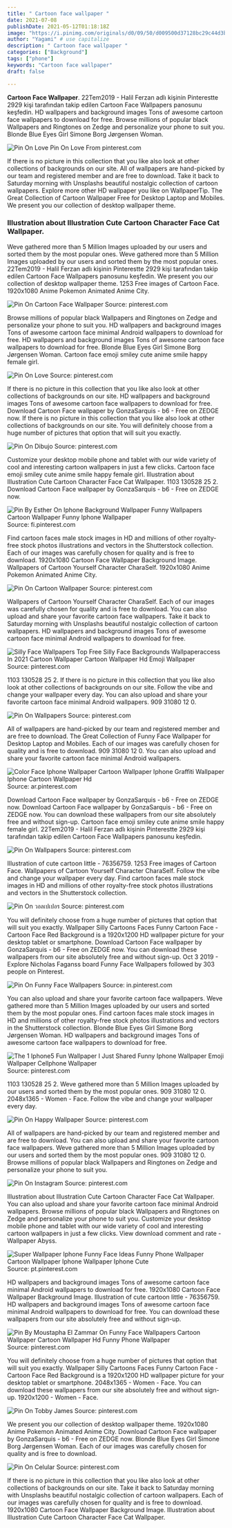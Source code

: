 ```yaml
---
title: " Cartoon face wallpaper "
date: 2021-07-08
publishDate: 2021-05-12T01:18:18Z
image: "https://i.pinimg.com/originals/d0/09/50/d009500d37128bc29c44d3b1740ab5ab.jpg"
author: "Yagami" # use capitalize
description: " Cartoon face wallpaper "
categories: ["Background"]
tags: ["phone"]
keywords: "Cartoon face wallpaper"
draft: false

---
```



**Cartoon Face Wallpaper**. 22Tem2019 - Halil Ferzan adlı kişinin Pinterestte 2929 kişi tarafından takip edilen Cartoon Face Wallpapers panosunu keşfedin. HD wallpapers and background images Tons of awesome cartoon face wallpapers to download for free. Browse millions of popular black Wallpapers and Ringtones on Zedge and personalize your phone to suit you. Blonde Blue Eyes Girl Simone Borg Jørgensen Woman.

![Pin On Love](https://i.pinimg.com/736x/b5/3b/46/b53b466bebffb00a58ebfff39135c724.jpg "Pin On Love")
Pin On Love From pinterest.com


If there is no picture in this collection that you like also look at other collections of backgrounds on our site. All of wallpapers are hand-picked by our team and registered member and are free to download. Take it back to Saturday morning with Unsplashs beautiful nostalgic collection of cartoon wallpapers. Explore more other HD wallpaper you like on WallpaperTip. The Great Collection of Cartoon Wallpaper Free for Desktop Laptop and Mobiles. We present you our collection of desktop wallpaper theme.

### Illustration about Illustration Cute Cartoon Character Face Cat Wallpaper.

Weve gathered more than 5 Million Images uploaded by our users and sorted them by the most popular ones. Weve gathered more than 5 Million Images uploaded by our users and sorted them by the most popular ones. 22Tem2019 - Halil Ferzan adlı kişinin Pinterestte 2929 kişi tarafından takip edilen Cartoon Face Wallpapers panosunu keşfedin. We present you our collection of desktop wallpaper theme. 1253 Free images of Cartoon Face. 1920x1080 Anime Pokemon Animated Anime City.


![Pin On Cartoon Face Wallpaper](https://i.pinimg.com/474x/65/45/64/65456440b9c3d045a7bb7d023196da27.jpg "Pin On Cartoon Face Wallpaper")
Source: pinterest.com

Browse millions of popular black Wallpapers and Ringtones on Zedge and personalize your phone to suit you. HD wallpapers and background images Tons of awesome cartoon face minimal Android wallpapers to download for free. HD wallpapers and background images Tons of awesome cartoon face wallpapers to download for free. Blonde Blue Eyes Girl Simone Borg Jørgensen Woman. Cartoon face emoji smiley cute anime smile happy female girl.

![Pin On Love](https://i.pinimg.com/736x/b5/3b/46/b53b466bebffb00a58ebfff39135c724.jpg "Pin On Love")
Source: pinterest.com

If there is no picture in this collection that you like also look at other collections of backgrounds on our site. HD wallpapers and background images Tons of awesome cartoon face wallpapers to download for free. Download Cartoon Face wallpaper by GonzaSarquis - b6 - Free on ZEDGE now. If there is no picture in this collection that you like also look at other collections of backgrounds on our site. You will definitely choose from a huge number of pictures that option that will suit you exactly.

![Pin On Dibujo](https://i.pinimg.com/736x/6b/8b/c5/6b8bc518566f26e37d8afd82010884a6.jpg "Pin On Dibujo")
Source: pinterest.com

Customize your desktop mobile phone and tablet with our wide variety of cool and interesting cartoon wallpapers in just a few clicks. Cartoon face emoji smiley cute anime smile happy female girl. Illustration about Illustration Cute Cartoon Character Face Cat Wallpaper. 1103 130528 25 2. Download Cartoon Face wallpaper by GonzaSarquis - b6 - Free on ZEDGE now.

![Pin By Esther On Iphone Background Wallpaper Funny Wallpapers Cartoon Wallpaper Funny Iphone Wallpaper](https://i.pinimg.com/originals/b7/09/4e/b7094e2c56aaf8c95c755cc52950ebab.jpg "Pin By Esther On Iphone Background Wallpaper Funny Wallpapers Cartoon Wallpaper Funny Iphone Wallpaper")
Source: fi.pinterest.com

Find cartoon faces male stock images in HD and millions of other royalty-free stock photos illustrations and vectors in the Shutterstock collection. Each of our images was carefully chosen for quality and is free to download. 1920x1080 Cartoon Face Wallpaper Background Image. Wallpapers of Cartoon Yourself Character CharaSelf. 1920x1080 Anime Pokemon Animated Anime City.

![Pin On Cartoon Wallpaper](https://i.pinimg.com/736x/18/ca/c6/18cac68677466967269668b777a2f85e.jpg "Pin On Cartoon Wallpaper")
Source: pinterest.com

Wallpapers of Cartoon Yourself Character CharaSelf. Each of our images was carefully chosen for quality and is free to download. You can also upload and share your favorite cartoon face wallpapers. Take it back to Saturday morning with Unsplashs beautiful nostalgic collection of cartoon wallpapers. HD wallpapers and background images Tons of awesome cartoon face minimal Android wallpapers to download for free.

![Silly Face Wallpapers Top Free Silly Face Backgrounds Wallpaperaccess In 2021 Cartoon Wallpaper Cartoon Wallpaper Hd Emoji Wallpaper](https://i.pinimg.com/originals/e2/a4/fb/e2a4fb5cd856fab7b6cac6751e78c8af.png "Silly Face Wallpapers Top Free Silly Face Backgrounds Wallpaperaccess In 2021 Cartoon Wallpaper Cartoon Wallpaper Hd Emoji Wallpaper")
Source: pinterest.com

1103 130528 25 2. If there is no picture in this collection that you like also look at other collections of backgrounds on our site. Follow the vibe and change your wallpaper every day. You can also upload and share your favorite cartoon face minimal Android wallpapers. 909 31080 12 0.

![Pin On Wallpapers](https://i.pinimg.com/originals/f5/1f/b7/f51fb7e19ee8385b30a451d2a70c2914.jpg "Pin On Wallpapers")
Source: pinterest.com

All of wallpapers are hand-picked by our team and registered member and are free to download. The Great Collection of Funny Face Wallpaper for Desktop Laptop and Mobiles. Each of our images was carefully chosen for quality and is free to download. 909 31080 12 0. You can also upload and share your favorite cartoon face minimal Android wallpapers.

![Color Face Iphone Wallpaper Cartoon Wallpaper Iphone Graffiti Wallpaper Iphone Cartoon Wallpaper Hd](https://i.pinimg.com/originals/c1/43/37/c14337ddf3291e5ca8b7dc186ab862c0.jpg "Color Face Iphone Wallpaper Cartoon Wallpaper Iphone Graffiti Wallpaper Iphone Cartoon Wallpaper Hd")
Source: ar.pinterest.com

Download Cartoon Face wallpaper by GonzaSarquis - b6 - Free on ZEDGE now. Download Cartoon Face wallpaper by GonzaSarquis - b6 - Free on ZEDGE now. You can download these wallpapers from our site absolutely free and without sign-up. Cartoon face emoji smiley cute anime smile happy female girl. 22Tem2019 - Halil Ferzan adlı kişinin Pinterestte 2929 kişi tarafından takip edilen Cartoon Face Wallpapers panosunu keşfedin.

![Pin On Wallpapers](https://i.pinimg.com/originals/db/b8/f5/dbb8f5c2b6c2121b6a76a84f31c923d0.jpg "Pin On Wallpapers")
Source: pinterest.com

Illustration of cute cartoon little - 76356759. 1253 Free images of Cartoon Face. Wallpapers of Cartoon Yourself Character CharaSelf. Follow the vibe and change your wallpaper every day. Find cartoon faces male stock images in HD and millions of other royalty-free stock photos illustrations and vectors in the Shutterstock collection.

![Pin On วอลเปเปอร](https://i.pinimg.com/736x/b3/c8/9b/b3c89be005a2468dcd186ca02b7a554b.jpg "Pin On วอลเปเปอร")
Source: pinterest.com

You will definitely choose from a huge number of pictures that option that will suit you exactly. Wallpaper Silly Cartoons Faces Funny Cartoon Face - Cartoon Face Red Background is a 1920x1200 HD wallpaper picture for your desktop tablet or smartphone. Download Cartoon Face wallpaper by GonzaSarquis - b6 - Free on ZEDGE now. You can download these wallpapers from our site absolutely free and without sign-up. Oct 3 2019 - Explore Nicholas Faganss board Funny Face Wallpapers followed by 303 people on Pinterest.

![Pin On Funny Face Wallpapers](https://i.pinimg.com/originals/36/0c/6e/360c6ea851c64b0ce009f807bdff51d0.jpg "Pin On Funny Face Wallpapers")
Source: in.pinterest.com

You can also upload and share your favorite cartoon face wallpapers. Weve gathered more than 5 Million Images uploaded by our users and sorted them by the most popular ones. Find cartoon faces male stock images in HD and millions of other royalty-free stock photos illustrations and vectors in the Shutterstock collection. Blonde Blue Eyes Girl Simone Borg Jørgensen Woman. HD wallpapers and background images Tons of awesome cartoon face wallpapers to download for free.

![The 1 Iphone5 Fun Wallpaper I Just Shared Funny Iphone Wallpaper Emoji Wallpaper Cellphone Wallpaper](https://i.pinimg.com/originals/ff/06/8a/ff068a0dd2146b45b4759645a1918bfd.jpg "The 1 Iphone5 Fun Wallpaper I Just Shared Funny Iphone Wallpaper Emoji Wallpaper Cellphone Wallpaper")
Source: pinterest.com

1103 130528 25 2. Weve gathered more than 5 Million Images uploaded by our users and sorted them by the most popular ones. 909 31080 12 0. 2048x1365 - Women - Face. Follow the vibe and change your wallpaper every day.

![Pin On Happy Wallpaper](https://i.pinimg.com/originals/bc/68/41/bc68412247614b3781d55ee6cd29f82f.jpg "Pin On Happy Wallpaper")
Source: pinterest.com

All of wallpapers are hand-picked by our team and registered member and are free to download. You can also upload and share your favorite cartoon face wallpapers. Weve gathered more than 5 Million Images uploaded by our users and sorted them by the most popular ones. 909 31080 12 0. Browse millions of popular black Wallpapers and Ringtones on Zedge and personalize your phone to suit you.

![Pin On Instagram](https://i.pinimg.com/736x/95/b4/0c/95b40c5778012a1256b9b0ce4a18f7a0.jpg "Pin On Instagram")
Source: pinterest.com

Illustration about Illustration Cute Cartoon Character Face Cat Wallpaper. You can also upload and share your favorite cartoon face minimal Android wallpapers. Browse millions of popular black Wallpapers and Ringtones on Zedge and personalize your phone to suit you. Customize your desktop mobile phone and tablet with our wide variety of cool and interesting cartoon wallpapers in just a few clicks. View download comment and rate - Wallpaper Abyss.

![Super Wallpaper Iphone Funny Face Ideas Funny Phone Wallpaper Cartoon Wallpaper Iphone Wallpaper Iphone Cute](https://i.pinimg.com/564x/8f/9c/39/8f9c39bb3126dfb0041ff18fa6218686.jpg "Super Wallpaper Iphone Funny Face Ideas Funny Phone Wallpaper Cartoon Wallpaper Iphone Wallpaper Iphone Cute")
Source: pt.pinterest.com

HD wallpapers and background images Tons of awesome cartoon face minimal Android wallpapers to download for free. 1920x1080 Cartoon Face Wallpaper Background Image. Illustration of cute cartoon little - 76356759. HD wallpapers and background images Tons of awesome cartoon face minimal Android wallpapers to download for free. You can download these wallpapers from our site absolutely free and without sign-up.

![Pin By Moustapha El Zammar On Funny Face Wallpapers Cartoon Wallpaper Cartoon Wallpaper Hd Funny Phone Wallpaper](https://i.pinimg.com/originals/53/06/99/53069960882610b4d000da3af4c4d23b.jpg "Pin By Moustapha El Zammar On Funny Face Wallpapers Cartoon Wallpaper Cartoon Wallpaper Hd Funny Phone Wallpaper")
Source: pinterest.com

You will definitely choose from a huge number of pictures that option that will suit you exactly. Wallpaper Silly Cartoons Faces Funny Cartoon Face - Cartoon Face Red Background is a 1920x1200 HD wallpaper picture for your desktop tablet or smartphone. 2048x1365 - Women - Face. You can download these wallpapers from our site absolutely free and without sign-up. 1920x1200 - Women - Face.

![Pin On Tobby James](https://i.pinimg.com/originals/21/f9/87/21f987a040b65d04d38e625ddb5a7d33.jpg "Pin On Tobby James")
Source: pinterest.com

We present you our collection of desktop wallpaper theme. 1920x1080 Anime Pokemon Animated Anime City. Download Cartoon Face wallpaper by GonzaSarquis - b6 - Free on ZEDGE now. Blonde Blue Eyes Girl Simone Borg Jørgensen Woman. Each of our images was carefully chosen for quality and is free to download.

![Pin On Celular](https://i.pinimg.com/originals/d0/09/50/d009500d37128bc29c44d3b1740ab5ab.jpg "Pin On Celular")
Source: pinterest.com

If there is no picture in this collection that you like also look at other collections of backgrounds on our site. Take it back to Saturday morning with Unsplashs beautiful nostalgic collection of cartoon wallpapers. Each of our images was carefully chosen for quality and is free to download. 1920x1080 Cartoon Face Wallpaper Background Image. Illustration about Illustration Cute Cartoon Character Face Cat Wallpaper.

